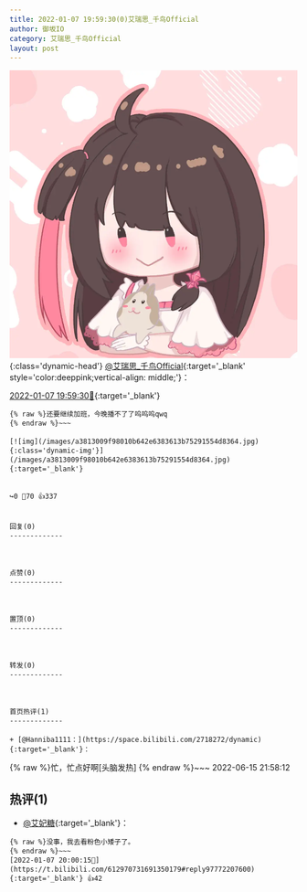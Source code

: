 ```yaml
---
title: 2022-01-07 19:59:30(0)艾瑞思_千鸟Official
author: 御坂IO
category: 艾瑞思_千鸟Official
layout: post
---
```


![img](/images/7e08840c56f251de28bdf766b647bd5fe9a5d50a.jpg){:class='dynamic-head'}
[@艾瑞思_千鸟Official](https://space.bilibili.com/1090010845/dynamic){:target='_blank' style='color:deeppink;vertical-align: middle;'}：

[2022-01-07 19:59:30🔗](https://t.bilibili.com/612970731691350179){:target='_blank'}

~~~
{% raw %}还要继续加班，今晚播不了了呜呜呜qwq
{% endraw %}~~~

[![img](/images/a3813009f98010b642e6383613b75291554d8364.jpg){:class='dynamic-img'}](/images/a3813009f98010b642e6383613b75291554d8364.jpg){:target='_blank'}


↪️0 💬70 👍337


回复(0)
-------------



点赞(0)
-------------



置顶(0)
-------------



转发(0)
-------------



首页热评(1)
-------------

+ [@Hanniba1111：](https://space.bilibili.com/2718272/dynamic){:target='_blank'}：
~~~
{% raw %}忙，忙点好啊[头脑发热]
{% endraw %}~~~
2022-06-15 21:58:12


热评(1)
-------------

+ [@艾妃糖](https://space.bilibili.com/24161189/dynamic){:target='_blank'}：
~~~
{% raw %}没事，我去看粉色小矮子了。
{% endraw %}~~~
[2022-01-07 20:00:15🔗](https://t.bilibili.com/612970731691350179#reply97772207600){:target='_blank'} 👍42


